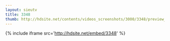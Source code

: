 ```yaml
---
layout: sieutv
title: 3348
thumb: http://hdsite.net/contents/videos_screenshots/3000/3348/preview_360p.mp4.jpg
---
```

{% include iframe src='http://hdsite.net/embed/3348' %}
 
